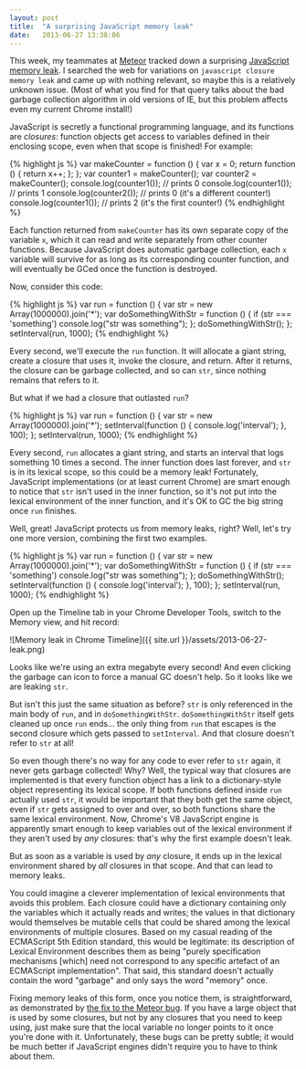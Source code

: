 ```yaml
---
layout: post
title:  "A surprising JavaScript memory leak"
date:   2013-06-27 13:38:06
---
```


This week, my teammates at [Meteor][meteor] tracked down a surprising
[JavaScript memory leak][issue]. I searched the web for variations on
`javascript closure memory leak` and came up with nothing relevant, so maybe
this is a relatively unknown issue. (Most of what you find for that query talks
about the bad garbage collection algorithm in old versions of IE, but this
problem affects even my current Chrome install!)

JavaScript is secretly a functional programming language, and its functions are
*closures*: function objects get access to variables defined in their enclosing
scope, even when that scope is finished! For example:

{% highlight js %}
var makeCounter = function () {
  var x = 0;
  return function () {
    return x++;
  };
};
var counter1 = makeCounter();
var counter2 = makeCounter();
console.log(counter1());  // prints 0
console.log(counter1());  // prints 1
console.log(counter2());  // prints 0 (it's a different counter!)
console.log(counter1());  // prints 2 (it's the first counter!)
{% endhighlight %}

Each function returned from `makeCounter` has its own separate copy of the
variable `x`, which it can read and write separately from other counter
functions.  Because JavaScript does automatic garbage collection, each `x`
variable will survive for as long as its corresponding counter function, and
will eventually be GCed once the function is destroyed.

Now, consider this code:

{% highlight js %}
var run = function () {
  var str = new Array(1000000).join('*');
  var doSomethingWithStr = function () {
    if (str === 'something')
      console.log("str was something");
  };
  doSomethingWithStr();
};
setInterval(run, 1000);
{% endhighlight %}

Every second, we'll execute the `run` function. It will allocate a giant string,
create a closure that uses it, invoke the closure, and return. After it returns,
the closure can be garbage collected, and so can `str`, since nothing remains
that refers to it.

But what if we had a closure that outlasted `run`?

{% highlight js %}
var run = function () {
  var str = new Array(1000000).join('*');
  setInterval(function () {
    console.log('interval');
  }, 100);
};
setInterval(run, 1000);
{% endhighlight %}

Every second, `run` allocates a giant string, and starts an interval that logs
something 10 times a second. The inner function does last forever, and `str` is
in its lexical scope, so this could be a memory leak! Fortunately, JavaScript
implementations (or at least current Chrome) are smart enough to notice that
`str` isn't used in the inner function, so it's not put into the lexical
environment of the inner function, and it's OK to GC the big string once `run`
finishes.

Well, great! JavaScript protects us from memory leaks, right? Well, let's try
one more version, combining the first two examples.

{% highlight js %}
var run = function () {
  var str = new Array(1000000).join('*');
  var doSomethingWithStr = function () {
    if (str === 'something')
      console.log("str was something");
  };
  doSomethingWithStr();
  setInterval(function () {
    console.log('interval');
  }, 100);
};
setInterval(run, 1000);
{% endhighlight %}

Open up the Timeline tab in your Chrome Developer Tools, switch to the Memory
view, and hit record:

![Memory leak in Chrome Timeline]({{ site.url }}/assets/2013-06-27-leak.png)

Looks like we're using an extra megabyte every second! And even clicking the
garbage can icon to force a manual GC doesn't help. So it looks like we are
leaking `str`.

But isn't this just the same situation as before? `str` is only referenced in
the main body of `run`, and in `doSomethingWithStr`. `doSomethingWithStr` itself
gets cleaned up once `run` ends... the only thing from `run` that escapes is the
second closure which gets passed to `setInterval`. And that closure doesn't
refer to `str` at all!

So even though there's no way for any code to ever refer to `str` again, it
never gets garbage collected! Why? Well, the typical way that closures are
implemented is that every function object has a link to a dictionary-style
object representing its lexical scope. If both functions defined inside `run`
actually used `str`, it would be important that they both get the same object,
even if `str` gets assigned to over and over, so both functions share the same
lexical environment. Now, Chrome's V8 JavaScript engine is apparently smart
enough to keep variables out of the lexical environment if they aren't used by
*any* closures: that's why the first example doesn't leak.

But as soon as a variable is used by *any* closure, it ends up in the lexical
environment shared by *all* closures in that scope. And that can lead to memory
leaks.

You could imagine a cleverer implementation of lexical environments that avoids
this problem. Each closure could have a dictionary containing only the variables
which it actually reads and writes; the values in that dictionary would
themselves be mutable cells that could be shared among the lexical environments
of multiple closures. Based on my casual reading of the ECMAScript 5th Edition
standard, this would be legitimate: its description of Lexical Environment
describes them as being "purely specification mechanisms [which] need not
correspond to any specific artefact of an ECMAScript implementation". That said,
this standard doesn't actually contain the word "garbage" and only says the word
"memory" once.

Fixing memory leaks of this form, once you notice them, is straightforward, as
demonstrated by [the fix to the Meteor bug][fix]. If you have a large object
that is used by some closures, but not by any closures that you need to keep
using, just make sure that the local variable no longer points to it once you're
done with it. Unfortunately, these bugs can be pretty subtle; it would be much
better if JavaScript engines didn't require you to have to think about them.

[meteor]: https://www.meteor.com/
[issue]: https://github.com/meteor/meteor/issues/1157
[fix]: https://github.com/meteor/meteor/commit/49e9813

